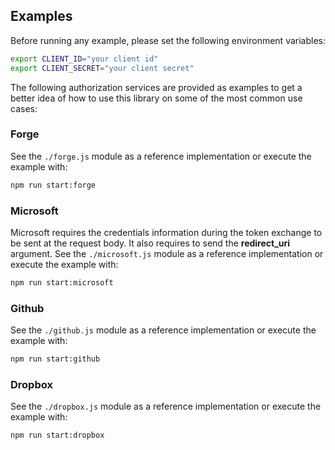 ## Examples

Before running any example, please set the following environment variables:

```bash
export CLIENT_ID="your client id"
export CLIENT_SECRET="your client secret"
```

The following authorization services are provided as examples to get a better idea of how to use this library on some of the most common use cases:

### Forge

See the `./forge.js` module as a reference implementation or execute the example with:

```bash
npm run start:forge
```

### Microsoft

Microsoft requires the credentials information during the token exchange to be sent at the request body. It also requires to send the **redirect_uri** argument. See the `./microsoft.js` module as a reference implementation or execute the example with:

```bash
npm run start:microsoft
```

### Github

See the `./github.js` module as a reference implementation or execute the example with:

```bash
npm run start:github
```

### Dropbox

See the `./dropbox.js` module as a reference implementation or execute the example with:

```bash
npm run start:dropbox
```
